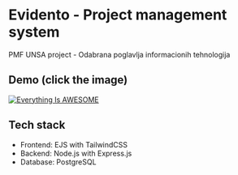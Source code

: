 
# Evidento - Project management system

PMF UNSA project - Odabrana poglavlja informacionih tehnologija





## Demo (click the image)

[![Everything Is AWESOME](https://i3.ytimg.com/vi/gR0M-opjapc/maxresdefault.jpg)](https://youtu.be/gR0M-opjapc?si=qiikbslLx9t8GNJ5 "Evidento")


## Tech stack

- Frontend: EJS with TailwindCSS
- Backend: Node.js with Express.js
- Database: PostgreSQL